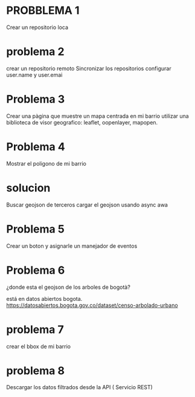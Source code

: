 # PROBBLEMA 1

Crear un repositorio loca


# problema 2

crear un repositorio remoto
Sincronizar los repositorios 
configurar user.name y user.emai


# Problema 3

Crear una pàgina que muestre un mapa centrada en mi barrio 
utilizar una biblioteca de visor geografico: leaflet, oopenlayer, mapopen.

# Problema 4

Mostrar el poligono de mi barrio

# solucion

Buscar geojson de terceros 
cargar el geojson usando async awa

# Problema 5

Crear un boton y asignarle un manejador de eventos 


# Problema 6

¿donde esta el geojson de los arboles de bogotà?

está en datos abiertos bogota. https://datosabiertos.bogota.gov.co/dataset/censo-arbolado-urbano

# problema 7 

crear el bbox de mi barrio 


# problema 8

Descargar los datos filtrados desde la API ( Servicio REST)


